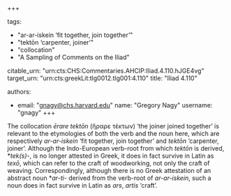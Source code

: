 +++

tags:
- "ar-ar-iskein ‘fit together, join together’"
- "tektōn ‘carpenter, joiner’"
- "collocation"
- "A Sampling of Comments on the Iliad"

citable_urn: "urn:cts:CHS:Commentaries.AHCIP:Iliad.4.110.hJGE4vg"
target_urn: "urn:cts:greekLit:tlg0012.tlg001:4.110"
title: "Iliad 4.110"

authors:
- email: "gnagy@chs.harvard.edu"
  name: "Gregory Nagy"
  username: "gnagy"
+++

<p>The collocation <em>ērare tektōn</em> (ἤραρε τέκτων) ‘the joiner joined together’ is relevant to the etymologies of both the verb and the noun here, which are respectively <em>ar-ar-iskein</em> ‘fit together, join together’ and <em>tektōn</em> ‘carpenter, joiner’. Although the Indo-European verb-root from which <em>tektōn</em> is derived, *<em>tek(s)</em>-, is no longer attested in Greek, it does in fact survive in Latin as <em>texō</em>, which can refer to the craft of woodworking, not only the craft of weaving. Correspondingly, although there is no Greek attestation of an abstract noun *<em>ar-ti-</em> derived from the verb-root of <em>ar-ar-iskein</em>, such a noun does in fact survive in Latin as <em>ars</em>, <em>artis</em> ‘craft’.  </p>